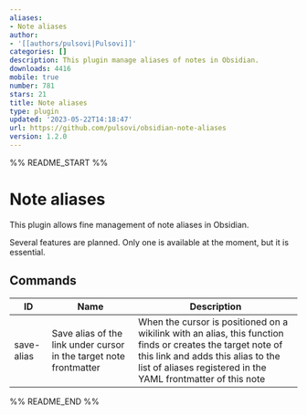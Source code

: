 ```yaml
---
aliases:
- Note aliases
author:
- '[[authors/pulsovi|Pulsovi]]'
categories: []
description: This plugin manage aliases of notes in Obsidian.
downloads: 4416
mobile: true
number: 781
stars: 21
title: Note aliases
type: plugin
updated: '2023-05-22T14:18:47'
url: https://github.com/pulsovi/obsidian-note-aliases
version: 1.2.0
---
```


%% README_START %%

# Note aliases

This plugin allows fine management of note aliases in Obsidian.

Several features are planned. Only one is available at the moment, but it is essential.

## Commands

|ID|Name|Description|
|--|----|-----------|
|save-alias|Save alias of the link under cursor in the target note frontmatter|When the cursor is positioned on a wikilink with an alias, this function finds or creates the target note of this link and adds this alias to the list of aliases registered in the YAML frontmatter of this note|


%% README_END %%